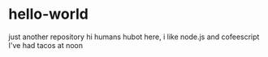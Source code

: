 # hello-world
just another repository
hi humans 
hubot here, i like node.js and cofeescript
I've had tacos at noon
